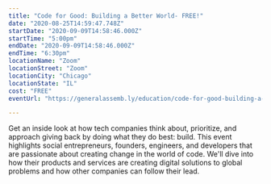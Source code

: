 ```yaml
---
title: "Code for Good: Building a Better World- FREE!"
date: "2020-08-25T14:59:47.748Z"
startDate: "2020-09-09T14:58:46.000Z"
startTime: "5:00pm"
endDate: "2020-09-09T14:58:46.000Z"
endTime: "6:30pm"
locationName: "Zoom"
locationStreet: "Zoom"
locationCity: "Chicago"
locationState: "IL"
cost: "FREE"
eventUrl: "https://generalassemb.ly/education/code-for-good-building-a-better-world/chicago/139074"

---
```


Get an inside look at how tech companies think about, prioritize, and approach giving back by doing what they do best: build.
This event highlights social entrepreneurs, founders, engineers, and developers that are passionate about creating change in the world of code. We'll dive into how their products and services are creating digital solutions to global problems and how other companies can follow their lead.

